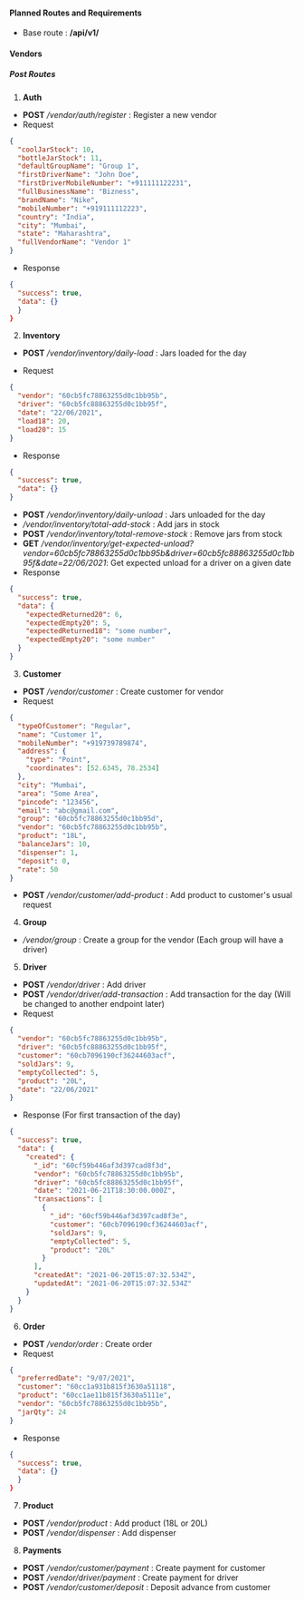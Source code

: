 <!-- prettier-ignore -->
#### Planned Routes and Requirements

- Base route : **/api/v1/**

#### Vendors

##### Post Routes

1. **Auth**

- **POST** _/vendor/auth/register_ : Register a new vendor
- Request

```json
{
  "coolJarStock": 10,
  "bottleJarStock": 11,
  "defaultGroupName": "Group 1",
  "firstDriverName": "John Doe",
  "firstDriverMobileNumber": "+911111122231",
  "fullBusinessName": "Bizness",
  "brandName": "Nike",
  "mobileNumber": "+919111112223",
  "country": "India",
  "city": "Mumbai",
  "state": "Maharashtra",
  "fullVendorName": "Vendor 1"
}
```

- Response

```json
{
  "success": true,
  "data": {}
  }
}
```

2. **Inventory**

- **POST** _/vendor/inventory/daily-load_ : Jars loaded for the day

- Request

```json
{
  "vendor": "60cb5fc78863255d0c1bb95b",
  "driver": "60cb5fc88863255d0c1bb95f",
  "date": "22/06/2021",
  "load18": 20,
  "load20": 15
}
```

- Response

```json
{
  "success": true,
  "data": {}
}
```

- **POST** _/vendor/inventory/daily-unload_ : Jars unloaded for the day
- _/vendor/inventory/total-add-stock_ : Add jars in stock
- **POST** _/vendor/inventory/total-remove-stock_ : Remove jars from stock
- **GET** _/vendor/inventory/get-expected-unload?vendor=60cb5fc78863255d0c1bb95b&driver=60cb5fc88863255d0c1bb95f&date=22/06/2021_: Get expected unload for a driver on a given date
- Response

```json
{
  "success": true,
  "data": {
    "expectedReturned20": 6,
    "expectedEmpty20": 5,
    "expectedReturned18": "some number",
    "expectedEmpty20": "some number"
  }
}
```

3.  **Customer**

- **POST** _/vendor/customer_ : Create customer for vendor
- Request

```json
{
  "typeOfCustomer": "Regular",
  "name": "Customer 1",
  "mobileNumber": "+919739789874",
  "address": {
    "type": "Point",
    "coordinates": [52.6345, 78.2534]
  },
  "city": "Mumbai",
  "area": "Some Area",
  "pincode": "123456",
  "email": "abc@gmail.com",
  "group": "60cb5fc78863255d0c1bb95d",
  "vendor": "60cb5fc78863255d0c1bb95b",
  "product": "18L",
  "balanceJars": 10,
  "dispenser": 1,
  "deposit": 0,
  "rate": 50
}
```

- **POST** _/vendor/customer/add-product_ : Add product to customer's usual request

4.  **Group**

- _/vendor/group_ : Create a group for the vendor (Each group will have a driver)

5.  **Driver**

- **POST** _/vendor/driver_ : Add driver
- **POST** _/vendor/driver/add-transaction_ : Add transaction for the day (Will be changed to another endpoint later)
- Request

```json
{
  "vendor": "60cb5fc78863255d0c1bb95b",
  "driver": "60cb5fc88863255d0c1bb95f",
  "customer": "60cb7096190cf36244603acf",
  "soldJars": 9,
  "emptyCollected": 5,
  "product": "20L",
  "date": "22/06/2021"
}
```

- Response (For first transaction of the day)

```json
{
  "success": true,
  "data": {
    "created": {
      "_id": "60cf59b446af3d397cad8f3d",
      "vendor": "60cb5fc78863255d0c1bb95b",
      "driver": "60cb5fc88863255d0c1bb95f",
      "date": "2021-06-21T18:30:00.000Z",
      "transactions": [
        {
          "_id": "60cf59b446af3d397cad8f3e",
          "customer": "60cb7096190cf36244603acf",
          "soldJars": 9,
          "emptyCollected": 5,
          "product": "20L"
        }
      ],
      "createdAt": "2021-06-20T15:07:32.534Z",
      "updatedAt": "2021-06-20T15:07:32.534Z"
    }
  }
}
```

6.  **Order**

- **POST** _/vendor/order_ : Create order
- Request

```json
{
  "preferredDate": "9/07/2021",
  "customer": "60cc1a931b815f3630a51118",
  "product": "60cc1ae11b815f3630a5111e",
  "vendor": "60cb5fc78863255d0c1bb95b",
  "jarQty": 24
}
```

- Response

```json
{
  "success": true,
  "data": {}
  }
}
```

7.  **Product**

- **POST** _/vendor/product_ : Add product (18L or 20L)
- **POST** _/vendor/dispenser_ : Add dispenser

8.  **Payments**

- **POST** _/vendor/customer/payment_ : Create payment for customer
- **POST** _/vendor/driver/payment_ : Create payment for driver
- **POST** _/vendor/customer/deposit_ : Deposit advance from customer
